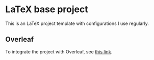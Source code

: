 # LaTeX base project

This is an LaTeX project template with configurations I use regularly.

## Overleaf
To integrate the project with Overleaf, see [this
link](https://www.overleaf.com/help/230-how-do-i-push-a-new-project-to-overleaf-via-git).
